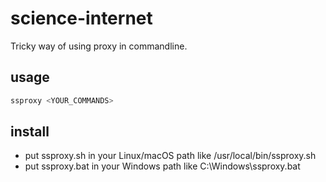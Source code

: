 # science-internet
Tricky way of using proxy in commandline.

## usage

``` bash
ssproxy <YOUR_COMMANDS>
```

## install

- put ssproxy.sh in your Linux/macOS path like /usr/local/bin/ssproxy.sh
- put ssproxy.bat in your Windows path like C:\Windows\ssproxy.bat

